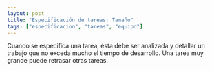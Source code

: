 ```yaml
---
layout: post
title: "Especificación de tareas: Tamaño"
tags: ["especificacion", "tareas", "equipo"]
---
```

Cuando se especifica una tarea, ésta debe ser analizada y detallar un trabajo que no exceda mucho el tiempo de desarrollo. Una tarea muy grande puede retrasar otras tareas.  